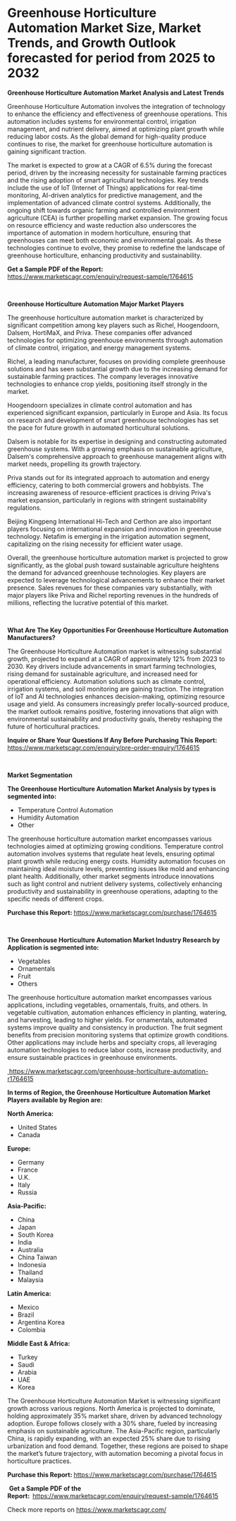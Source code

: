 <p><h1>Greenhouse Horticulture Automation Market Size, Market Trends, and Growth Outlook forecasted for period from 2025 to 2032</h1></p><p><strong>Greenhouse Horticulture Automation Market Analysis and Latest Trends</strong></p>
<p><p>Greenhouse Horticulture Automation involves the integration of technology to enhance the efficiency and effectiveness of greenhouse operations. This automation includes systems for environmental control, irrigation management, and nutrient delivery, aimed at optimizing plant growth while reducing labor costs. As the global demand for high-quality produce continues to rise, the market for greenhouse horticulture automation is gaining significant traction.</p><p>The market is expected to grow at a CAGR of 6.5% during the forecast period, driven by the increasing necessity for sustainable farming practices and the rising adoption of smart agricultural technologies. Key trends include the use of IoT (Internet of Things) applications for real-time monitoring, AI-driven analytics for predictive management, and the implementation of advanced climate control systems. Additionally, the ongoing shift towards organic farming and controlled environment agriculture (CEA) is further propelling market expansion. The growing focus on resource efficiency and waste reduction also underscores the importance of automation in modern horticulture, ensuring that greenhouses can meet both economic and environmental goals. As these technologies continue to evolve, they promise to redefine the landscape of greenhouse horticulture, enhancing productivity and sustainability.</p></p>
<p><strong>Get a Sample PDF of the Report:&nbsp;</strong> <a href="https://www.marketscagr.com/enquiry/request-sample/1764615?utm_campaign=3271&utm_medium=2&utm_source=Github&utm_content=ia&utm_term=11032025&utm_id=greenhouse-horticulture-automation">https://www.marketscagr.com/enquiry/request-sample/1764615</a></p>
<p>&nbsp;</p>
<p><strong>Greenhouse Horticulture Automation Major Market Players</strong></p>
<p><p>The greenhouse horticulture automation market is characterized by significant competition among key players such as Richel, Hoogendoorn, Dalsem, HortiMaX, and Priva. These companies offer advanced technologies for optimizing greenhouse environments through automation of climate control, irrigation, and energy management systems.</p><p>Richel, a leading manufacturer, focuses on providing complete greenhouse solutions and has seen substantial growth due to the increasing demand for sustainable farming practices. The company leverages innovative technologies to enhance crop yields, positioning itself strongly in the market.</p><p>Hoogendoorn specializes in climate control automation and has experienced significant expansion, particularly in Europe and Asia. Its focus on research and development of smart greenhouse technologies has set the pace for future growth in automated horticultural solutions.</p><p>Dalsem is notable for its expertise in designing and constructing automated greenhouse systems. With a growing emphasis on sustainable agriculture, Dalsem's comprehensive approach to greenhouse management aligns with market needs, propelling its growth trajectory.</p><p>Priva stands out for its integrated approach to automation and energy efficiency, catering to both commercial growers and hobbyists. The increasing awareness of resource-efficient practices is driving Priva's market expansion, particularly in regions with stringent sustainability regulations.</p><p>Beijing Kingpeng International Hi-Tech and Certhon are also important players focusing on international expansion and innovation in greenhouse technology. Netafim is emerging in the irrigation automation segment, capitalizing on the rising necessity for efficient water usage.</p><p>Overall, the greenhouse horticulture automation market is projected to grow significantly, as the global push toward sustainable agriculture heightens the demand for advanced greenhouse technologies. Key players are expected to leverage technological advancements to enhance their market presence. Sales revenues for these companies vary substantially, with major players like Priva and Richel reporting revenues in the hundreds of millions, reflecting the lucrative potential of this market.</p></p>
<p>&nbsp;</p>
<p><strong>What Are The Key Opportunities For Greenhouse Horticulture Automation Manufacturers?</strong></p>
<p><p>The Greenhouse Horticulture Automation market is witnessing substantial growth, projected to expand at a CAGR of approximately 12% from 2023 to 2030. Key drivers include advancements in smart farming technologies, rising demand for sustainable agriculture, and increased need for operational efficiency. Automation solutions such as climate control, irrigation systems, and soil monitoring are gaining traction. The integration of IoT and AI technologies enhances decision-making, optimizing resource usage and yield. As consumers increasingly prefer locally-sourced produce, the market outlook remains positive, fostering innovations that align with environmental sustainability and productivity goals, thereby reshaping the future of horticultural practices.</p></p>
<p><strong>Inquire or Share Your Questions If Any Before Purchasing This Report:</strong> <a href="https://www.marketscagr.com/enquiry/pre-order-enquiry/1764615?utm_campaign=3271&utm_medium=2&utm_source=Github&utm_content=ia&utm_term=11032025&utm_id=greenhouse-horticulture-automation">https://www.marketscagr.com/enquiry/pre-order-enquiry/1764615</a></p>
<p>&nbsp;</p>
<p><strong>Market Segmentation</strong></p>
<p><strong>The Greenhouse Horticulture Automation Market Analysis by types is segmented into:</strong></p>
<p><ul><li>Temperature Control Automation</li><li>Humidity Automation</li><li>Other</li></ul></p>
<p><p>The greenhouse horticulture automation market encompasses various technologies aimed at optimizing growing conditions. Temperature control automation involves systems that regulate heat levels, ensuring optimal plant growth while reducing energy costs. Humidity automation focuses on maintaining ideal moisture levels, preventing issues like mold and enhancing plant health. Additionally, other market segments introduce innovations such as light control and nutrient delivery systems, collectively enhancing productivity and sustainability in greenhouse operations, adapting to the specific needs of different crops.</p></p>
<p><strong>Purchase this Report:&nbsp;</strong><a href="https://www.marketscagr.com/purchase/1764615?utm_campaign=3271&utm_medium=2&utm_source=Github&utm_content=ia&utm_term=11032025&utm_id=greenhouse-horticulture-automation">https://www.marketscagr.com/purchase/1764615</a></p>
<p>&nbsp;</p>
<p><strong>The Greenhouse Horticulture Automation Market Industry Research by Application is segmented into:</strong></p>
<p><ul><li>Vegetables</li><li>Ornamentals</li><li>Fruit</li><li>Others</li></ul></p>
<p><p>The greenhouse horticulture automation market encompasses various applications, including vegetables, ornamentals, fruits, and others. In vegetable cultivation, automation enhances efficiency in planting, watering, and harvesting, leading to higher yields. For ornamentals, automated systems improve quality and consistency in production. The fruit segment benefits from precision monitoring systems that optimize growth conditions. Other applications may include herbs and specialty crops, all leveraging automation technologies to reduce labor costs, increase productivity, and ensure sustainable practices in greenhouse environments.</p></p>
<p><a href="https://www.marketscagr.com/greenhouse-horticulture-automation-r1764615?utm_campaign=3271&utm_medium=2&utm_source=Github&utm_content=ia&utm_term=11032025&utm_id=greenhouse-horticulture-automation">&nbsp;https://www.marketscagr.com/greenhouse-horticulture-automation-r1764615</a></p>
<p><strong>In terms of Region, the Greenhouse Horticulture Automation Market Players available by Region are:</strong></p>
<p>
    <p> <strong> North America: </strong>
        <ul>
            <li>United States</li>
            <li>Canada</li>
        </ul>
        </p> 
    <p> <strong> Europe: </strong>
        <ul>
            <li>Germany</li>
            <li>France</li>
            <li>U.K.</li>
            <li>Italy</li>
            <li>Russia</li>
        </ul>
        </p> 
    <p> <strong> Asia-Pacific: </strong>
        <ul>
            <li>China</li>
            <li>Japan</li>
            <li>South Korea</li>
            <li>India</li>
            <li>Australia</li>
            <li>China Taiwan</li>
            <li>Indonesia</li>
            <li>Thailand</li>
            <li>Malaysia</li>
        </ul>
        </p> 
    <p> <strong> Latin America: </strong>
        <ul>
            <li>Mexico</li>
            <li>Brazil</li>
            <li>Argentina Korea</li>
            <li>Colombia</li>
        </ul>
        </p> 
    <p> <strong> Middle East & Africa: </strong>
        <ul>
            <li>Turkey</li>
            <li>Saudi</li>
            <li>Arabia</li>
            <li>UAE</li>
            <li>Korea</li>
        </ul>
    </p>
    </p>
<p><p>The Greenhouse Horticulture Automation Market is witnessing significant growth across various regions. North America is projected to dominate, holding approximately 35% market share, driven by advanced technology adoption. Europe follows closely with a 30% share, fueled by increasing emphasis on sustainable agriculture. The Asia-Pacific region, particularly China, is rapidly expanding, with an expected 25% share due to rising urbanization and food demand. Together, these regions are poised to shape the market’s future trajectory, with automation becoming a pivotal focus in horticulture practices.</p></p>
<p><strong>Purchase this Report: </strong><a href="https://www.marketscagr.com/purchase/1764615?utm_campaign=3271&utm_medium=2&utm_source=Github&utm_content=ia&utm_term=11032025&utm_id=greenhouse-horticulture-automation">https://www.marketscagr.com/purchase/1764615</a></p>
<p>&nbsp;<strong>Get a Sample PDF of the Report:&nbsp;&nbsp;</strong><a href="https://www.marketscagr.com/enquiry/request-sample/1764615?utm_campaign=3271&utm_medium=2&utm_source=Github&utm_content=ia&utm_term=11032025&utm_id=greenhouse-horticulture-automation">https://www.marketscagr.com/enquiry/request-sample/1764615</a></p>
<p><strong></strong></p>
<p>Check more reports on <a href="https://www.marketscagr.com/?utm_campaign=3271&utm_medium=2&utm_source=Github&utm_content=ia&utm_term=11032025&utm_id=greenhouse-horticulture-automation">https://www.marketscagr.com/</a></p>